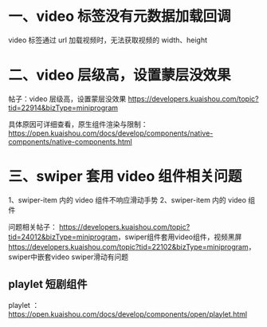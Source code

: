 # 一、video 标签没有元数据加载回调

video 标签通过 url 加载视频时，无法获取视频的 width、height


# 二、video 层级高，设置蒙层没效果

帖子：video 层级高，设置蒙层没效果 <https://developers.kuaishou.com/topic?tid=22914&bizType=miniprogram>

具体原因可详细查看，原生组件渲染与限制：<https://open.kuaishou.com/docs/develop/components/native-components/native-components.html>


# 三、swiper 套用 video 组件相关问题

1、swiper-item 内的 video 组件不响应滑动手势
2、swiper-item 内的 video 组件

问题相关帖子：
  <https://developers.kuaishou.com/topic?tid=24012&bizType=miniprogram>，swiper组件套用video组件，视频黑屏
  <https://developers.kuaishou.com/topic?tid=22102&bizType=miniprogram>，swiper中嵌套video swiper滑动有问题


## playlet 短剧组件
playlet ：<https://open.kuaishou.com/docs/develop/components/open/playlet.html>

